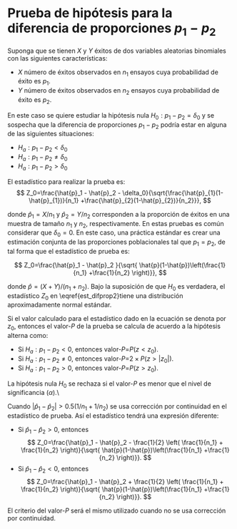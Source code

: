 # Prueba de hipótesis para la diferencia de proporciones $p_1-p_2$

Suponga que se tienen $X$ y $Y$ éxitos de dos variables aleatorias binomiales con las siguientes características:

- $X$ número de éxitos observados en $n_1$ ensayos cuya probabilidad de éxito es $p_1$.
- $Y$ número de éxitos observados en $n_2$ ensayos cuya probabilidad de éxito es $p_2$. 

En este caso se quiere estudiar la hipótesis nula $H_0: p_1 - p_2 = \delta_0$ y se sospecha que la diferencia de proporciones $p_1 - p_2$ podría estar en alguna de las siguientes situaciones:

- $H_a: p_1 - p_2 < \delta_0$
- $H_a: p_1 - p_2 \neq \delta_0$
- $H_a: p_1 - p_2 > \delta_0$


El estadístico para realizar la prueba es:
$$
Z_0=\frac{\hat{p}_1 - \hat{p}_2 - \delta_0}{\sqrt{\frac{\hat{p}_{1}(1-\hat{p}_{1})}{n_1} +\frac{\hat{p}_{2}(1-\hat{p}_{2})}{n_2}}},
$$

donde $\hat{p}_1 =X/n_1$ y $\hat{p}_2 =Y/n_2$ corresponden a la proporción de éxitos en una muestra de tamaño $n_1$ y $n_2$, respectivamente. En estas pruebas es común considerar que $\delta_0=0$. En este caso, una práctica estándar es crear una estimación conjunta de las proporciones poblacionales tal que $p_1=p_2$, de tal forma que el estadístico de prueba es:

$$
Z_0=\frac{\hat{p}_1 - \hat{p}_2 }{\sqrt{ \hat{p}(1-\hat{p})\left(\frac{1}{n_1} +\frac{1}{n_2} \right)}},
$$

donde $\hat{p}=(X+Y)/(n_1 + n_2)$. Bajo la suposición de que $H_0$ es verdadera, el estadístico $Z_0$ en \eqref{est_difprop2}tiene una distribución aproximadamente normal estándar.

Si el valor calculado para el estadístico dado en la ecuación se denota por $z_0$, entonces el valor-$P$ de la prueba se calcula de acuerdo a la hipótesis alterna como:

- Si $H_a:p_1 - p_2 < 0$, entonces valor-$P$=$P(z < z_0)$. 
- Si $H_a:p_1 - p_2 \neq 0$, entonces valor-$P$=$2 \times P(z > \lvert z_0 \rvert)$.
- Si $H_a: p_1 - p_2 > 0$, entonces valor-$P$=$P(z > z_0)$.

La hipótesis nula $H_0$ se rechaza si el valor-$P$ es menor que el nivel de significancia ($\alpha$).\\

Cuando $\left| \hat{p}_1-\hat{p}_2 \right|> 0.5 \left( 1/n_1 + 1/n_2 \right)$ se usa corrección por continuidad en el estadístico de prueba. Así el estadístico tendrá una expresión diferente:

- Si $\hat{p}_1 - \hat{p}_2 > 0$, entonces
	$$
	Z_0=\frac{\hat{p}_1 - \hat{p}_2 - \frac{1}{2} \left( \frac{1}{n_1} + \frac{1}{n_2} \right)}{\sqrt{ \hat{p}(1-\hat{p})\left(\frac{1}{n_1} +\frac{1}{n_2} \right)}}. 
  $$
- Si $\hat{p}_1 - \hat{p}_2 < 0$, entonces
	$$
	Z_0=\frac{\hat{p}_1 - \hat{p}_2 + \frac{1}{2} \left( \frac{1}{n_1} + \frac{1}{n_2} \right)}{\sqrt{ \hat{p}(1-\hat{p})\left(\frac{1}{n_1} +\frac{1}{n_2} \right)}}. 
  $$

El criterio del valor-$P$ será el mismo utilizado cuando no se usa corrección por continuidad.